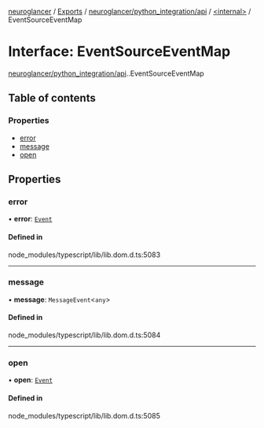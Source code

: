 [neuroglancer](../README.md) / [Exports](../modules.md) / [neuroglancer/python\_integration/api](../modules/neuroglancer_python_integration_api.md) / [<internal\>](../modules/neuroglancer_python_integration_api._internal_.md) / EventSourceEventMap

# Interface: EventSourceEventMap

[neuroglancer/python_integration/api](../modules/neuroglancer_python_integration_api.md).[<internal>](../modules/neuroglancer_python_integration_api._internal_.md).EventSourceEventMap

## Table of contents

### Properties

- [error](neuroglancer_python_integration_api._internal_.EventSourceEventMap.md#error)
- [message](neuroglancer_python_integration_api._internal_.EventSourceEventMap.md#message)
- [open](neuroglancer_python_integration_api._internal_.EventSourceEventMap.md#open)

## Properties

### error

• **error**: [`Event`](../modules/main_module._internal_.md#event)

#### Defined in

node_modules/typescript/lib/lib.dom.d.ts:5083

___

### message

• **message**: `MessageEvent`<`any`\>

#### Defined in

node_modules/typescript/lib/lib.dom.d.ts:5084

___

### open

• **open**: [`Event`](../modules/main_module._internal_.md#event)

#### Defined in

node_modules/typescript/lib/lib.dom.d.ts:5085
